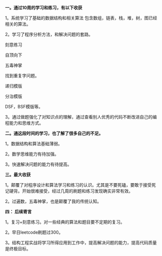 
**一。通过10周的学习和练习，有以下收获**

1。系统学习了基础的数据结构和相关算法
   包含数组，链表，栈，堆，树，图已经相关的算法。
   
   
2。学习了程序分析方法，和解决问题的套路。

   刻意练习
   
   自顶向下
   
   五毒神掌
   
   找到重复字问题。
   
   递归模版
   
   分治模版
   
   DSF，BSF模版等。
   
3。通过做题强化了对知识点的理解，通过查看别人优秀的代码不断改进自己的编程能力和思维方式。


**二。通这段时间的学习，也了解了很多自己的不足。**

1。数据结构和算法基础薄弱。


2。数学思维能力有待加强。


3。快速解决问题的能力有待提高。


**三。最大收获**

   1。颠覆了对程序设计和算法学习和练习的认识。尤其是不要死磕，要敢于接受死记硬背。开始很难接受，经过几周的刷题和练习发现确实非常有效。
   
   
   2。过遍数，五毒神掌，也是颠覆了我的传统认知。
   
   
**四： 后续寄言**

  1。复习+刻意练习。对一些经典的算法和题目要不定期的复习。
  
  
  2。早日leetcode刷题过300。
  
  
  3。结构工程实战将学习所得应用到工作中，提高解决问题的能力，提高代码质量是终极目标。
